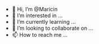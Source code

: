 - 👋 Hi, I’m @Maricin
- 👀 I’m interested in ...
- 🌱 I’m currently learning ...
- 💞️ I’m looking to collaborate on ...
- 📫 How to reach me ...

<!---
Maricin/Maricin is a ✨ special ✨ repository because its `README.md` (this file) appears on your GitHub profile.
You can click the Preview link to take a look at your changes.
--->
